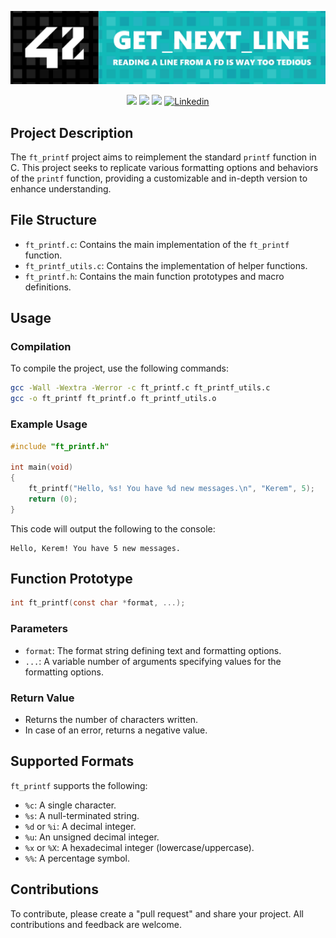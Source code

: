 <p align="center">
  <img src="https://github.com/jotavare/jotavare/blob/main/42/banners/piscine_and_common_core/github_piscine_and_common_core_banner_get_next_line.png">
</p>

<p align="center">
	<img src="https://img.shields.io/badge/status-finished-success?color=%2312bab9&style=flat-square" />
	<img src="https://img.shields.io/badge/evaluated-10%20%2F%2012%20%2F%202024-success?color=%2312bab9&style=flat-square" />
	<img src="https://img.shields.io/badge/score-100%20%2F%20100-success?color=%2312bab9&style=flat-square" />
	<a href='https://www.linkedin.com/in/kerem0zcn' target="_blank"><img alt='Linkedin' src='https://img.shields.io/badge/LinkedIn-100000?style=flat-square&logo=Linkedin&logoColor=white&labelColor=0A66C2&color=0A66C2'/></a>
</p>

## Project Description

The `ft_printf` project aims to reimplement the standard `printf` function in C. This project seeks to replicate various formatting options and behaviors of the `printf` function, providing a customizable and in-depth version to enhance understanding.

## File Structure

- `ft_printf.c`: Contains the main implementation of the `ft_printf` function.
- `ft_printf_utils.c`: Contains the implementation of helper functions.
- `ft_printf.h`: Contains the main function prototypes and macro definitions.

## Usage

### Compilation

To compile the project, use the following commands:

```bash
gcc -Wall -Wextra -Werror -c ft_printf.c ft_printf_utils.c
gcc -o ft_printf ft_printf.o ft_printf_utils.o
```

### Example Usage

```c
#include "ft_printf.h"

int main(void)
{
    ft_printf("Hello, %s! You have %d new messages.\n", "Kerem", 5);
    return (0);
}
```

This code will output the following to the console:

```
Hello, Kerem! You have 5 new messages.
```

## Function Prototype

```c
int ft_printf(const char *format, ...);
```

### Parameters
- `format`: The format string defining text and formatting options.
- `...`: A variable number of arguments specifying values for the formatting options.

### Return Value
- Returns the number of characters written.
- In case of an error, returns a negative value.

## Supported Formats

`ft_printf` supports the following:
- `%c`: A single character.
- `%s`: A null-terminated string.
- `%d` or `%i`: A decimal integer.
- `%u`: An unsigned decimal integer.
- `%x` or `%X`: A hexadecimal integer (lowercase/uppercase).
- `%%`: A percentage symbol.

## Contributions

To contribute, please create a "pull request" and share your project. All contributions and feedback are welcome.


